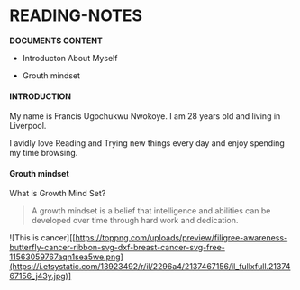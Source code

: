 # READING-NOTES

**DOCUMENTS CONTENT**

- Introducton About Myself

- Grouth mindset

#### INTRODUCTION


  My name is Francis Ugochukwu Nwokoye. I am 28 years old and living in Liverpool. 
  
  
  I avidly love Reading and Trying new things every day and enjoy spending my time browsing.

#### Grouth mindset


 What is Growth Mind Set?

> A growth mindset is a belief that intelligence and abilities can be developed over time through hard work and dedication.

![This is cancer][[https://toppng.com/uploads/preview/filigree-awareness-butterfly-cancer-ribbon-svg-dxf-breast-cancer-svg-free-11563059767aqn1sea5we.png](https://i.etsystatic.com/13923492/r/il/2296a4/2137467156/il_fullxfull.2137467156_j43y.jpg)]
